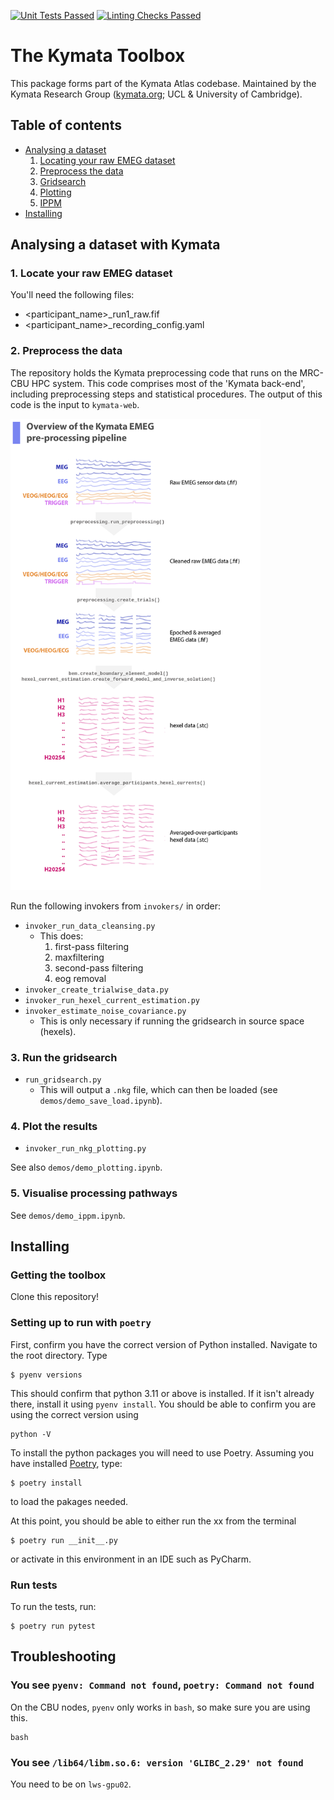 [![Unit Tests Passed](https://github.com/kymata-atlas/kymata-toolbox/actions/workflows/perform-unit-tests.yml/badge.svg)](https://github.com/kymata-atlas/kymata-toolbox/actions/workflows/perform-unit-tests.yml)
[![Linting Checks Passed](https://github.com/kymata-atlas/kymata-toolbox/actions/workflows/lint-and-check-formatting.yml/badge.svg)](https://github.com/kymata-atlas/kymata-toolbox/actions/workflows/lint-and-check-formatting.yml)

# The Kymata Toolbox

This package forms part of the Kymata Atlas codebase.
Maintained by the Kymata Research Group ([kymata.org](https://kymata.org); UCL & University of Cambridge).

## Table of contents

- [Analysing a dataset](#analysing-a-dataset-with-kymata)
  1. [Locating your raw EMEG dataset](#1-locate-your-raw-emeg-dataset)
  2. [Preprocess the data](#2-preprocess-the-data)
  3. [Gridsearch](#3-run-the-gridsearch)
  4. [Plotting](#4-plot-the-results)
  5. [IPPM](#5-visualise-processing-pathways)
- [Installing](#installing)

## Analysing a dataset with Kymata

### 1. Locate your raw EMEG dataset

You'll need the following files:

- <participant_name>_run1_raw.fif
- <participant_name>_recording_config.yaml

### 2. Preprocess the data

The repository holds the Kymata preprocessing code that runs on the MRC-CBU HPC system.
This code comprises most of the 'Kymata back-end', including preprocessing steps and statistical procedures.
The output of this code is the input to `kymata-web`.

<img src="assets/overview_graphic.png" width="400" height="754">

Run the following invokers from `invokers/` in order:

- `invoker_run_data_cleansing.py`
  - This does:
    1. first-pass filtering 
    2. maxfiltering
    3. second-pass filtering
    4. eog removal
- `invoker_create_trialwise_data.py`
- `invoker_run_hexel_current_estimation.py`
- `invoker_estimate_noise_covariance.py`
  - This is only necessary if running the gridsearch in source space (hexels).

### 3. Run the gridsearch

- `run_gridsearch.py`
  - This will output a `.nkg` file, which can then be loaded (see `demos/demo_save_load.ipynb`).

### 4. Plot the results

- `invoker_run_nkg_plotting.py`

See also `demos/demo_plotting.ipynb`.

### 5. Visualise processing pathways

See `demos/demo_ippm.ipynb`.

## Installing

### Getting the toolbox

Clone this repository!

### Setting up to run with `poetry`

First, confirm you have the correct version of Python installed. Navigate to the root directory. Type
```
$ pyenv versions
```
This should confirm that python 3.11 or above is installed. If it isn't already there,
install it using `pyenv install`. You should be able to confirm
you are using the correct version using 

```
python -V
```
To install the python packages you will need to use Poetry. Assuming you have installed [Poetry](https://python-poetry.org/docs/#installing-with-the-official-installer), 
type:
```
$ poetry install
```
to load the pakages needed.

At this point, you should be able to either run the xx from the terminal
```
$ poetry run __init__.py
```
or activate in this environment in an IDE such as PyCharm.

### Run tests

To run the tests, run:
```
$ poetry run pytest
```

## Troubleshooting

### You see `pyenv: Command not found`, `poetry: Command not found`

On the CBU nodes, `pyenv` only works in `bash`, so make sure you are using this.
```
bash
```

### You see `/lib64/libm.so.6: version 'GLIBC_2.29' not found`

You need to be on `lws-gpu02`.
